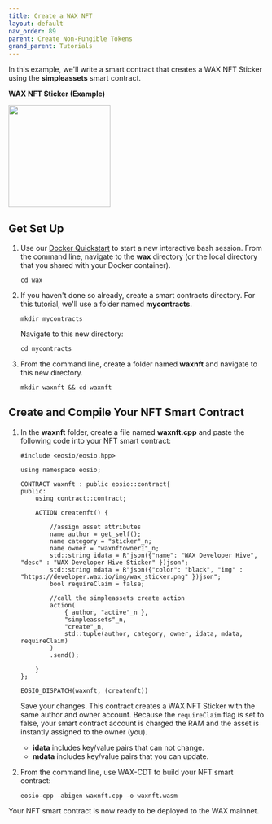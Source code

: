 ```yaml
---
title: Create a WAX NFT
layout: default
nav_order: 89
parent: Create Non-Fungible Tokens
grand_parent: Tutorials
---
```


In this example, we'll write a smart contract that creates a WAX NFT Sticker using the **simpleassets** smart contract. 

**WAX NFT Sticker (Example)**

<img src="https://developer.wax.io/img/wax_sticker.png" style="height:200px" />

## Get Set Up

1. Use our [Docker Quickstart](/es/dapp-development/docker-setup/) to start a new interactive bash session. From the command line, navigate to the **wax** directory (or the local directory that you shared with your Docker container).

    ```shell
    cd wax
    ```

2. If you haven't done so already, create a smart contracts directory. For this tutorial, we'll use a folder named **mycontracts**.

    ```shell
    mkdir mycontracts
    ```

    Navigate to this new directory:

    ```shell
    cd mycontracts
    ```

3. From the command line, create a folder named **waxnft** and navigate to this new directory.

    ```shell
    mkdir waxnft && cd waxnft
    ```

## Create and Compile Your NFT Smart Contract

1. In the **waxnft** folder, create a file named **waxnft.cpp** and paste the following code into your NFT smart contract:

    ```
    #include <eosio/eosio.hpp>

    using namespace eosio;

    CONTRACT waxnft : public eosio::contract{
    public:
	    using contract::contract;

	    ACTION createnft() {

            //assign asset attributes
		    name author = get_self();
		    name category = "sticker"_n;
		    name owner = "waxnftowner1"_n;
		    std::string idata = R"json({"name": "WAX Developer Hive", "desc" : "WAX Developer Hive Sticker" })json";
		    std::string mdata = R"json({"color": "black", "img" : "https://developer.wax.io/img/wax_sticker.png" })json";
		    bool requireClaim = false;

            //call the simpleassets create action
		    action(
			    { author, "active"_n },
			    "simpleassets"_n,
			    "create"_n,
			    std::tuple(author, category, owner, idata, mdata, requireClaim)
		    )
		    .send();

	    }
    };

    EOSIO_DISPATCH(waxnft, (createnft))
    ```    
        
    Save your changes. This contract creates a WAX NFT Sticker with the same author and owner account. Because the `requireClaim` flag is set to false, your smart contract account is charged the RAM and the asset is instantly assigned to the owner (you).

     * **idata** includes key/value pairs that can not change.
    * **mdata** includes key/value pairs that you can update.

2. From the command line, use WAX-CDT to build your NFT smart contract:

    ```shell
    eosio-cpp -abigen waxnft.cpp -o waxnft.wasm
    ```

Your NFT smart contract is now ready to be deployed to the WAX mainnet. 








